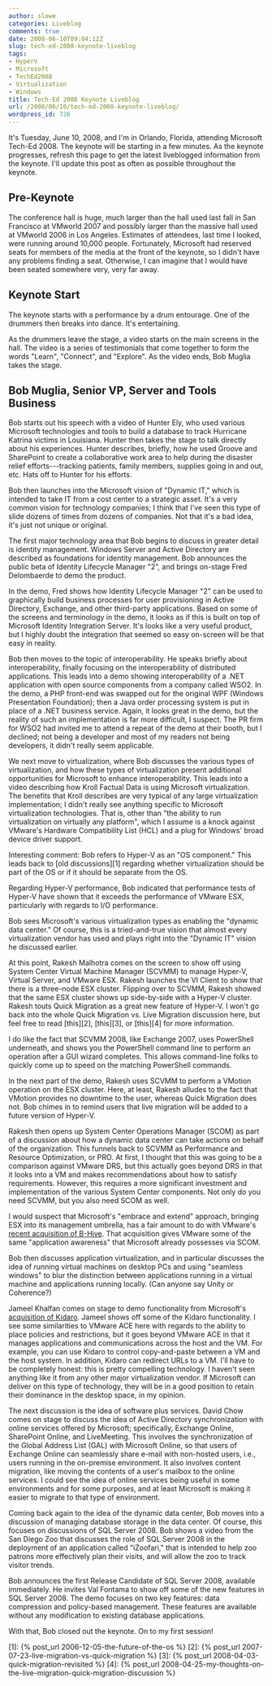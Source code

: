 ```yaml
---
author: slowe
categories: Liveblog
comments: true
date: 2008-06-10T09:04:12Z
slug: tech-ed-2008-keynote-liveblog
tags:
- HyperV
- Microsoft
- TechEd2008
- Virtualization
- Windows
title: Tech-Ed 2008 Keynote Liveblog
url: /2008/06/10/tech-ed-2008-keynote-liveblog/
wordpress_id: 726
---
```


It's Tuesday, June 10, 2008, and I'm in Orlando, Florida, attending Microsoft Tech-Ed 2008. The keynote will be starting in a few minutes. As the keynote progresses, refresh this page to get the latest liveblogged information from the keynote. I'll update this post as often as possible throughout the keynote.

## Pre-Keynote

The conference hall is huge, much larger than the hall used last fall in San Francisco at VMworld 2007 and possibly larger than the massive hall used at VMworld 2006 in Los Angeles. Estimates of attendees, last time I looked, were running around 10,000 people. Fortunately, Microsoft had reserved seats for members of the media at the front of the keynote, so I didn't have any problems finding a seat. Otherwise, I can imagine that I would have been seated somewhere very, very far away.

## Keynote Start

The keynote starts with a performance by a drum entourage. One of the drummers then breaks into dance. It's entertaining.

As the drummers leave the stage, a video starts on the main screens in the hall. The video is a series of testimonials that come together to form the words "Learn", "Connect", and "Explore". As the video ends, Bob Muglia takes the stage.

## Bob Muglia, Senior VP, Server and Tools Business

Bob starts out his speech with a video of Hunter Ely, who used various Microsoft technologies and tools to build a database to track Hurricane Katrina victims in Louisiana. Hunter then takes the stage to talk directly about his experiences. Hunter describes, briefly, how he used Groove and SharePoint to create a collaborative work area to help during the disaster relief efforts---tracking patients, family members, supplies going in and out, etc. Hats off to Hunter for his efforts.

Bob then launches into the Microsoft vision of "Dynamic IT," which is intended to take IT from a cost center to a strategic asset. It's a very common vision for technology companies; I think that I've seen this type of slide dozens of times from dozens of companies. Not that it's a bad idea, it's just not unique or original.

The first major technology area that Bob begins to discuss in greater detail is identity management. Windows Server and Active Directory are described as foundations for identity management. Bob announces the public beta of Identity Lifecycle Manager "2", and brings on-stage Fred Delombaerde to demo the product.

In the demo, Fred shows how Identity Lifecycle Manager "2" can be used to graphically build business processes for user provisioning in Active Directory, Exchange, and other third-party applications. Based on some of the screens and terminology in the demo, it looks as if this is built on top of Microsoft Identity Integration Server. It's looks like a very useful product, but I highly doubt the integration that seemed so easy on-screen will be that easy in reality.

Bob then moves to the topic of interoperability. He speaks briefly about interoperability, finally focusing on the interoperability of distributed applications. This leads into a demo showing interoperability of a .NET application with open source components from a company called WSO2. In the demo, a PHP front-end was swapped out for the original WPF (Windows Presentation Foundation); then a Java order processing system is put in place of a .NET business service. Again, it looks great in the demo, but the reality of such an implementation is far more difficult, I suspect. The PR firm for WSO2 had invited me to attend a repeat of the demo at their booth, but I declined; not being a developer and most of my readers not being developers, it didn't really seem applicable.

We next move to virtualization, where Bob discusses the various types of virtualization, and how these types of virtualization present additional opportunities for Microsoft to enhance interoperability. This leads into a video describing how Kroll Factual Data is using Microsoft virtualization. The benefits that Kroll describes are very typical of any large virtualization implementation; I didn't really see anything specific to Microsoft virtualization technologies. That is, other than "the ability to run virtualization on virtually any platform", which I assume is a knock against VMware's Hardware Compatibility List (HCL) and a plug for Windows' broad device driver support.

Interesting comment: Bob refers to Hyper-V as an "OS component." This leads back to [old discussions][1] regarding whether virtualization should be part of the OS or if it should be separate from the OS.

Regarding Hyper-V performance, Bob indicated that performance tests of Hyper-V have shown that it exceeds the performance of VMware ESX, particularly with regards to I/O performance.

Bob sees Microsoft's various virtualization types as enabling the "dynamic data center." Of course, this is a tried-and-true vision that almost every virtualization vendor has used and plays right into the "Dynamic IT" vision he discussed earlier.

At this point, Rakesh Malhotra comes on the screen to show off using System Center Virtual Machine Manager (SCVMM) to manage Hyper-V, Virtual Server, and VMware ESX. Rakesh launches the VI Client to show that there is a three-node ESX cluster. Flipping over to SCVMM, Rakesh showed that the same ESX cluster shows up side-by-side with a Hyper-V cluster. Rakesh touts Quick Migration as a great new feature of Hyper-V. I won't go back into the whole Quick Migration vs. Live Migration discussion here, but feel free to read [this][2], [this][3], or [this][4] for more information.

I do like the fact that SCVMM 2008, like Exchange 2007, uses PowerShell underneath, and shows you the PowerShell command line to perform an operation after a GUI wizard completes. This allows command-line folks to quickly come up to speed on the matching PowerShell commands.

In the next part of the demo, Rakesh uses SCVMM to perform a VMotion operation on the ESX cluster. Here, at least, Rakesh alludes to the fact that VMotion provides no downtime to the user, whereas Quick Migration does not. Bob chimes in to remind users that live migration will be added to a future version of Hyper-V.

Rakesh then opens up System Center Operations Manager (SCOM) as part of a discussion about how a dynamic data center can take actions on behalf of the organization. This funnels back to SCVMM as Performance and Resource Optimization, or PRO. At first, I thought that this was going to be a comparison against VMware DRS, but this actually goes beyond DRS in that it looks into a VM and makes recommendations about how to satisfy requirements. However, this requires a more significant investment and implementation of the various System Center components. Not only do you need SCVMM, but you also need SCOM as well.

I would suspect that Microsoft's "embrace and extend" approach, bringing ESX into its management umbrella, has a fair amount to do with VMware's [recent acquisition of B-Hive](http://www.virtualization.info/2008/05/vmware-acquires-b-hive.html). That acquisition gives VMware some of the same "application awareness" that Microsoft already possesses via SCOM.

Bob then discusses application virtualization, and in particular discusses the idea of running virtual machines on desktop PCs and using "seamless windows" to blur the distinction between applications running in a virtual machine and applications running locally. (Can anyone say Unity or Coherence?)

Jameel Khalfan comes on stage to demo functionality from Microsoft's [acquisition of Kidaro](http://www.virtualization.info/2008/03/microsoft-acquires-kidaro.html). Jameel shows off some of the Kidaro functionality. I see some similarities to VMware ACE here with regards to the ability to place policies and restrictions, but it goes beyond VMware ACE in that it manages applications and communications across the host and the VM. For example, you can use Kidaro to control copy-and-paste between a VM and the host system. In addition, Kidaro can redirect URLs to a VM. I'll have to be completely honest: this is pretty compelling technology. I haven't seen anything like it from any other major virtualization vendor. If Microsoft can deliver on this type of technology, they will be in a good position to retain their dominance in the desktop space, in my opinion.

The next discussion is the idea of software plus services. David Chow comes on stage to discuss the idea of Active Directory synchronization with online services offered by Microsoft; specifically, Exchange Online, SharePoint Online, and LiveMeeting. This involves the synchronization of the Global Address List (GAL) with Microsoft Online, so that users of Exchange Online can seamlessly share e-mail with non-hosted users, i.e., users running in the on-premise environment. It also involves content migration, like moving the contents of a user's mailbox to the online services. I could see the idea of online services being useful in some environments and for some purposes, and at least Microsoft is making it easier to migrate to that type of environment.

Coming back again to the idea of the dynamic data center, Bob moves into a discussion of managing database storage in the data center. Of course, this focuses on discussions of SQL Server 2008. Bob shows a video from the San Diego Zoo that discusses the role of SQL Server 2008 in the deployment of an application called "iZoofari," that is intended to help zoo patrons more effectively plan their visits, and will allow the zoo to track visitor trends.

Bob announces the first Release Candidate of SQL Server 2008, available immediately. He invites Val Fontama to show off some of the new features in SQL Server 2008. The demo focuses on two key features: data compression and policy-based management. These features are available without any modification to existing database applications.

With that, Bob closed out the keynote. On to my first session!

[1]: {% post_url 2006-12-05-the-future-of-the-os %}
[2]: {% post_url 2007-07-23-live-migration-vs-quick-migration %}
[3]: {% post_url 2008-04-03-quick-migration-revisited %}
[4]: {% post_url 2008-04-25-my-thoughts-on-the-live-migration-quick-migration-discussion %}

